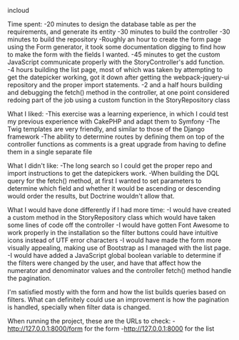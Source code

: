 incloud

Time spent:
-20 minutes to design the database table as per the requirements, and generate 
its entity
-30 minutes to build the controller
-30 minutes to build the repository
-Roughly an hour to create the form page using the Form generator, it took some 
documentation digging to find how to make the form with the fields I wanted.
-45 minutes to get the custom JavaScript communicate properly with the 
StoryController's add function.
-4 hours building the list page, most of which was taken by attempting to get the
datepicker working, got it down after getting the webpack-jquery-ui repository and
the proper import statements.
-2 and a half hours building and debugging the fetch() method in the controller,
at one point considered redoing part of the job using a custom function in the 
StoryRepository class

What I liked:
-This exercise was a learning experience, in which I could test my previous experience
with CakePHP and adapt them to Symfony
-The Twig templates are very friendly, and similar to those of the Django framework
-The ability to determine routes by defining them on top of the controller functions 
as comments is a great upgrade from having to define them in a single separate file

What I didn't like:
-The long search so I could get the proper repo and import instructions to get 
the datepickers work.
-When building the DQL query for the fetch() method, at first I wanted to set parameters
to determine which field and whether it would be ascending or descending would 
order the results, but Doctrine wouldn't allow that.

What I would have done differently if I had more time:
-I would have created a custom method in the StoryRepository class which would have taken
some lines of code off the controller
-I would have gotten Font Awesome to work properly in the installation so the 
filter buttons could have intuitive icons instead of UTF error characters
-I would have made the form more visually appealing, making use of Bootstrap as I managed
with the list page.
-I would have added a JavaScript global boolean variable to determine if the filters 
were changed by the user, and have that affect how the numerator and denominator values 
and the controller fetch() method handle the pagination.

I'm satisfied mostly with the form and how the list builds queries based on filters. 
What can definitely could use an improvement is how the pagination is handled, specially when
filter data is changed.

When running the project, these are the URLs to check:
-http://127.0.0.1:8000/form for the form
-http://127.0.0.1:8000 for the list